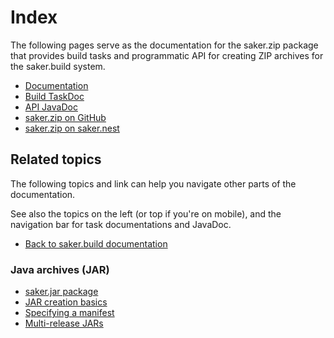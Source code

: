 # Index

The following pages serve as the documentation for the saker.zip package that provides build tasks and programmatic API for creating ZIP archives for the saker.build system.

<div class="doc-table-of-contents">

* [Documentation](/doc/index.md)
* [Build TaskDoc](/taskdoc/index.html)
* [API JavaDoc](/javadoc/index.html)
* [saker.zip on GitHub](https://github.com/sakerbuild/saker.zip)
* [saker.zip on saker.nest](https://nest.saker.build/package/saker.zip)

</div>

## Related topics

The following topics and link can help you navigate other parts of the documentation. 

See also the topics on the left (or top if you're on mobile), and the navigation bar for task documentations and JavaDoc.

<div class="doc-table-of-contents">

* [Back to saker.build documentation](root:/saker.build/index.html)

</div>

### Java archives (JAR)

<div class="doc-table-of-contents">

* [saker.jar package](root:/saker.jar/doc/index.html)
* [JAR creation basics](root:/saker.jar/doc/jarcreation/index.html)
* [Specifying a manifest](root:/saker.jar/doc/jarcreation/manifest.html)
* [Multi-release JARs](root:/saker.jar/doc/jarcreation/multirelease.html)

</div>